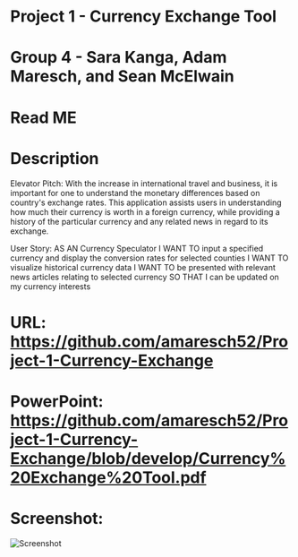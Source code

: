 # Project 1 - Currency Exchange Tool 
# Group 4 - Sara Kanga, Adam Maresch, and Sean McElwain
# Read ME
# Description

Elevator Pitch:
With the increase in international travel and business, it is important for one to understand the monetary differences based on country's exchange rates. This application assists users in understanding how much their currency is worth in
a foreign currency, while providing a history of the particular currency and any related news in regard to its exchange.

User Story:
AS AN Currency Speculator 
I WANT TO input a specified currency and display the conversion rates for selected counties
I WANT TO visualize historical currency data
I WANT TO be presented with relevant news articles relating to selected currency
SO THAT I can be updated on my currency interests 


# URL: https://github.com/amaresch52/Project-1-Currency-Exchange

# PowerPoint: https://github.com/amaresch52/Project-1-Currency-Exchange/blob/develop/Currency%20Exchange%20Tool.pdf

# Screenshot:

![Screenshot](https://github.com/amaresch52/Project-1-Currency-Exchange/blob/main/assets/screenshot.jpg)


